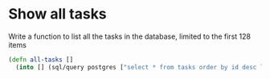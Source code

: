 # Show all tasks

Write a function to list all the tasks in the database, limited to the first 128 items


```clojure
(defn all-tasks []
  (into [] (sql/query postgres ["select * from tasks order by id desc limit 128"])))
```

